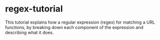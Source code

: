 # regex-tutorial
This tutorial explains how a regular expression (regex) for matching a URL functions, by breaking down each component of the expression and describing what it does.
